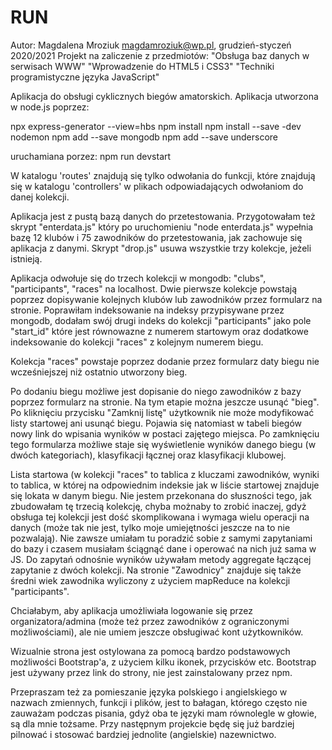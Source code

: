 # RUN

Autor: Magdalena Mroziuk magdamroziuk@wp.pl, grudzień-styczeń 2020/2021
Projekt na zaliczenie z przedmiotów:
"Obsługa baz danych w serwisach WWW"
"Wprowadzenie do HTML5 i CSS3"
"Techniki programistyczne języka JavaScript"

Aplikacja do obsługi cyklicznych biegów amatorskich.
Aplikacja utworzona w node.js poprzez:

npx express-generator --view=hbs
npm install
npm install --save -dev nodemon
npm add --save mongodb
npm add --save underscore

uruchamiana porzez:
npm run devstart

W katalogu 'routes' znajdują się tylko odwołania do funkcji, które znajdują się w katalogu 'controllers' w plikach odpowiadających odwołaniom do danej kolekcji.

Aplikacja jest z pustą bazą danych do przetestowania.
Przygotowałam też skrypt "enterdata.js" który po uruchomieniu 
 "node enterdata.js"
wypełnia bazę 12 klubów i 75 zawodników do przetestowania, jak zachowuje się aplikacja z danymi. 
Skrypt "drop.js" usuwa wszystkie trzy kolekcje, jeżeli istnieją.

Aplikacja odwołuje się do trzech kolekcji w mongodb: "clubs", "participants", "races" na localhost. Dwie pierwsze kolekcje powstają poprzez dopisywanie kolejnych klubów lub zawodników przez formularz na stronie. Poprawiłam indeksowanie na indeksy przypisywane przez mongodb, dodałam swój drugi indeks do kolekcji "participants" jako pole "start_id" które jest równowazne z numerem startowym oraz dodatkowe indeksowanie do kolekcji "races" z kolejnym numerem biegu.

Kolekcja "races" powstaje poprzez dodanie przez formularz daty biegu nie wcześniejszej niż ostatnio utworzony bieg. 

Po dodaniu biegu możliwe jest dopisanie do niego zawodników z bazy poprzez formularz na stronie. Na tym etapie można jeszcze usunąć "bieg". Po kliknięciu przycisku "Zamknij listę" użytkownik nie może modyfikować listy startowej ani usunąć biegu. Pojawia się natomiast w tabeli biegów nowy link do wpisania wyników w postaci zajętego miejsca.  Po zamknięciu tego formularza możliwe staje się wyświetlenie wyników danego biegu (w dwóch kategoriach), klasyfikacji łącznej oraz klasyfikacji klubowej.
 
Lista startowa (w kolekcji "races" to tablica z kluczami zawodników, wyniki to tablica, w której na odpowiednim indeksie jak w liście startowej znajduje się lokata w danym biegu.
Nie jestem przekonana do słuszności tego, jak zbudowałam tę trzecią kolekcję, chyba możnaby to zrobić inaczej, gdyż obsługa tej kolekcji jest dość skomplikowana i wymaga wielu operacji na danych (może tak nie jest, tylko moje umiejętności jeszcze na to nie pozwalają). Nie zawsze umiałam tu poradzić sobie z samymi zapytaniami do bazy i czasem musiałam ściągnąć dane i operować na nich już sama w JS. 
Do zapytań odnośnie wyników używałam metody aggregate łączącej zapytanie z dwóch kolekcji. Na stronie "Zawodnicy" znajduje się także średni wiek zawodnika wyliczony z użyciem mapReduce na kolekcji "participants".

Chciałabym, aby aplikacja umożliwiała logowanie się przez organizatora/admina (może też przez zawodników z ograniczonymi możliwościami), ale nie umiem jeszcze obsługiwać kont użytkowników.

Wizualnie strona jest ostylowana za pomocą bardzo podstawowych możliwości Bootstrap'a, z użyciem kilku ikonek, przycisków etc. Bootstrap jest używany przez link do strony, nie jest zainstalowany przez npm.

Przepraszam też za pomieszanie języka polskiego i angielskiego w nazwach zmiennych, funkcji i plików, jest to bałagan, którego często nie zauważam podczas pisania, gdyż oba te języki mam równolegle w głowie, są dla mnie tożsame. Przy następnym projekcie będę się już bardziej pilnować i stosować bardziej jednolite (angielskie) nazewnictwo. 
